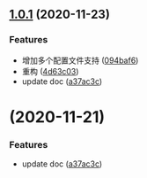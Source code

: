 ## [1.0.1](https://github.com/VFiee/v-mini-ci/compare/v1.0.0...v1.0.1) (2020-11-23)

### Features

- 增加多个配置文件支持 ([094baf6](https://github.com/VFiee/v-mini-ci/commit/094baf609b703bd0105d023464e5c379a31b9f0e))
- 重构 ([4d63c03](https://github.com/VFiee/v-mini-ci/commit/4d63c03a972fac31c048de6d31b96f063528bada))
- update doc ([a37ac3c](https://github.com/VFiee/v-mini-ci/commit/a37ac3c84ffab6e93555c79f67883835cb97e154))

# [](https://github.com/VFiee/v-mini-ci/compare/v1.0.0...v) (2020-11-21)

### Features

- update doc ([a37ac3c](https://github.com/VFiee/v-mini-ci/commit/a37ac3c84ffab6e93555c79f67883835cb97e154))
